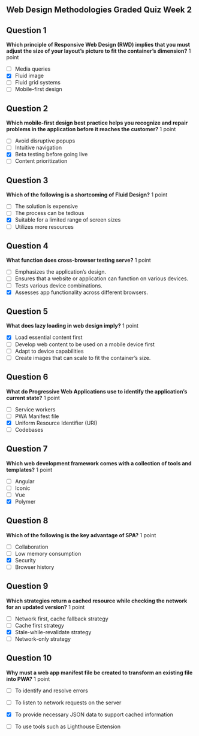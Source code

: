 ## Web Design Methodologies Graded Quiz Week 2

## Question 1
**Which principle of Responsive Web Design (RWD) implies that you must adjust the size of your layout’s picture to fit the container’s dimension?**
1 point
- [ ] Media queries
- [x] Fluid image
- [ ] Fluid grid systems
- [ ] Mobile-first design

## Question 2
**Which mobile-first design best practice helps you recognize and repair problems in the application before it reaches the customer?**
1 point
- [ ] Avoid disruptive popups
- [ ] Intuitive navigation
- [x] Beta testing before going live
- [ ] Content prioritization

## Question 3
**Which of the following is a shortcoming of Fluid Design?**
1 point
- [ ] The solution is expensive
- [ ] The process can be tedious
- [x] Suitable for a limited range of screen sizes
- [ ] Utilizes more resources

## Question 4
**What function does cross-browser testing serve?**
1 point
- [ ] Emphasizes the application’s design.
- [ ] Ensures that a website or application can function on various devices.
- [ ] Tests various device combinations.
- [x] Assesses app functionality across different browsers.

## Question 5
**What does lazy loading in web design imply?**
1 point
- [x] Load essential content first
- [ ] Develop web content to be used on a mobile device first
- [ ] Adapt to device capabilities
- [ ] Create images that can scale to fit the container’s size.

## Question 6
**What do Progressive Web Applications use to identify the application’s current state?**
1 point
- [ ] Service workers
- [ ] PWA Manifest file
- [x] Uniform Resource Identifier (URI)
- [ ] Codebases

## Question 7
**Which web development framework comes with a collection of tools and templates?**
1 point
- [ ] Angular
- [ ] Iconic
- [ ] Vue
- [x] Polymer

## Question 8
**Which of the following is the key advantage of SPA?**
1 point
- [ ] Collaboration
- [ ] Low memory consumption
- [x] Security
- [ ] Browser history

## Question 9
**Which strategies return a cached resource while checking the network for an updated version?**
1 point
- [ ] Network first, cache fallback strategy
- [ ] Cache first strategy
- [x] Stale-while-revalidate strategy
- [ ] Network-only strategy

## Question 10
**Why must a web app manifest file be created to transform an existing file into PWA?**
1 point
- [ ] To identify and resolve errors
- [ ] To listen to network requests on the server
- [x] To provide necessary JSON data to support cached information
- [ ] To use tools such as Lighthouse Extension

